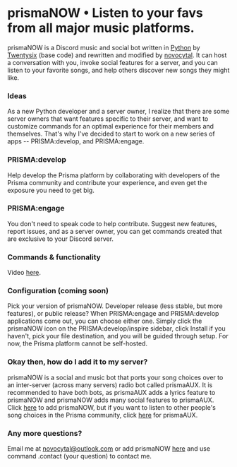 # prismaNOW • Listen to your favs from all major music platforms.

prismaNOW is a Discord music and social bot written in [Python](https://www.python.org "Python homepage") by [Twentysix](https://github.com/Cog-Creators/) (base code) and rewritten and modified by [novocytal](https://github.com/novocytal). It can host a conversation with you, invoke social features for a server, and you can listen to your favorite songs, and help others discover new songs they might like.

### Ideas

As a new Python developer and a server owner, I realize that there are some server owners that want features specific to their server, and want to customize commands for an optimal experience for their members and themselves. That's why I've decided to start to work on a new series of apps -- PRISMA:develop, and PRISMA:engage. 

### PRISMA:develop

Help develop the Prisma platform by collaborating with developers of the Prisma community and contribute your experience, and even get the exposure you need to get big.

### PRISMA:engage

You don't need to speak code to help contribute. Suggest new features, report issues, and as a server owner, you can get commands created that are exclusive to your Discord server.

### Commands & functionality

Video [here](http://about.prismaaux.us.to/ "Prisma platform: 2.0 update").

### Configuration (coming soon)

Pick your version of prismaNOW. Developer release (less stable, but more features), or public release? When PRISMA:engage and PRISMA:develop applications come out, you can choose either one. Simply click the prismaNOW icon on the PRISMA:develop/inspire sidebar, click Install if you haven't, pick your file destination, and you will be guided through setup. For now, the Prisma platform cannot be self-hosted.

### Okay then, how do I add it to my server?
prismaNOW is a social and music bot that ports your song choices over to an inter-server (across many servers) radio bot called prismaAUX. It is recommended to have both bots, as prismaAUX adds a lyrics feature to prismaNOW and prismaNOW adds many social features to prismaAUX. Click [here](http://prismanow.us.to/) to add prismaNOW, but if you want to listen to other people's song choices in the Prisma community, click [here](http://prismaaux.us.to/) for prismaAUX.

### Any more questions?

Email me at novocytal@outlook.com or add prismaNOW [here](http://prismanow.us.to/) and use command .contact (your question) to contact me.
